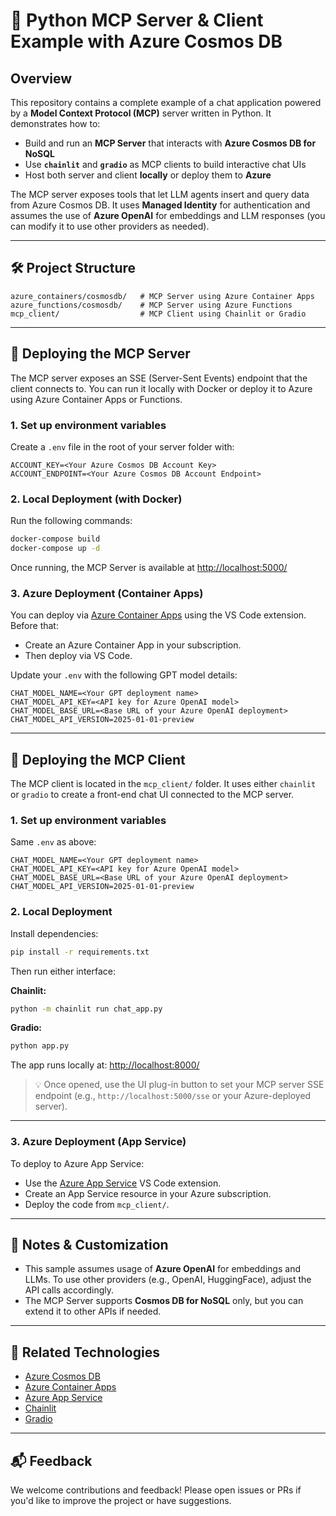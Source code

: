 # 🧠 Python MCP Server & Client Example with Azure Cosmos DB

## Overview

This repository contains a complete example of a chat application powered by a **Model Context Protocol (MCP)** server written in Python. It demonstrates how to:

- Build and run an **MCP Server** that interacts with **Azure Cosmos DB for NoSQL**
- Use **`chainlit`** and **`gradio`** as MCP clients to build interactive chat UIs
- Host both server and client **locally** or deploy them to **Azure**

The MCP server exposes tools that let LLM agents insert and query data from Azure Cosmos DB. It uses **Managed Identity** for authentication and assumes the use of **Azure OpenAI** for embeddings and LLM responses (you can modify it to use other providers as needed).

---

## 🛠️ Project Structure

```plaintext
azure_containers/cosmosdb/   # MCP Server using Azure Container Apps
azure_functions/cosmosdb/    # MCP Server using Azure Functions
mcp_client/                  # MCP Client using Chainlit or Gradio
```

---

## 🚀 Deploying the MCP Server

The MCP server exposes an SSE (Server-Sent Events) endpoint that the client connects to. You can run it locally with Docker or deploy it to Azure using Azure Container Apps or Functions.

### 1. Set up environment variables

Create a `.env` file in the root of your server folder with:

```env
ACCOUNT_KEY=<Your Azure Cosmos DB Account Key>
ACCOUNT_ENDPOINT=<Your Azure Cosmos DB Account Endpoint>
```

### 2. Local Deployment (with Docker)

Run the following commands:

```bash
docker-compose build
docker-compose up -d
```

Once running, the MCP Server is available at [http://localhost:5000/](http://localhost:5000/)

### 3. Azure Deployment (Container Apps)

You can deploy via [Azure Container Apps](https://marketplace.visualstudio.com/items/?itemName=ms-azuretools.vscode-azurecontainerapps) using the VS Code extension. Before that:

- Create an Azure Container App in your subscription.
- Then deploy via VS Code.

Update your `.env` with the following GPT model details:

```env
CHAT_MODEL_NAME=<Your GPT deployment name>
CHAT_MODEL_API_KEY=<API key for Azure OpenAI model>
CHAT_MODEL_BASE_URL=<Base URL of your Azure OpenAI deployment>
CHAT_MODEL_API_VERSION=2025-01-01-preview
```

---

## 💬 Deploying the MCP Client

The MCP client is located in the `mcp_client/` folder. It uses either `chainlit` or `gradio` to create a front-end chat UI connected to the MCP server.

### 1. Set up environment variables

Same `.env` as above:

```env
CHAT_MODEL_NAME=<Your GPT deployment name>
CHAT_MODEL_API_KEY=<API key for Azure OpenAI model>
CHAT_MODEL_BASE_URL=<Base URL of your Azure OpenAI deployment>
CHAT_MODEL_API_VERSION=2025-01-01-preview
```

### 2. Local Deployment

Install dependencies:

```bash
pip install -r requirements.txt
```

Then run either interface:

**Chainlit:**
```bash
python -m chainlit run chat_app.py
```

**Gradio:**
```bash
python app.py
```

The app runs locally at: [http://localhost:8000/](http://localhost:8000/)

> 💡 Once opened, use the UI plug-in button to set your MCP server SSE endpoint (e.g., `http://localhost:5000/sse` or your Azure-deployed server).

---

### 3. Azure Deployment (App Service)

To deploy to Azure App Service:

- Use the [Azure App Service](https://marketplace.visualstudio.com/items?itemName=ms-azuretools.vscode-azureappservice) VS Code extension.
- Create an App Service resource in your Azure subscription.
- Deploy the code from `mcp_client/`.

---

## 🔧 Notes & Customization

- This sample assumes usage of **Azure OpenAI** for embeddings and LLMs. To use other providers (e.g., OpenAI, HuggingFace), adjust the API calls accordingly.
- The MCP Server supports **Cosmos DB for NoSQL** only, but you can extend it to other APIs if needed.

---

## 📎 Related Technologies

- [Azure Cosmos DB](https://learn.microsoft.com/azure/cosmos-db/introduction)
- [Azure Container Apps](https://learn.microsoft.com/azure/container-apps/)
- [Azure App Service](https://learn.microsoft.com/azure/app-service/)
- [Chainlit](https://docs.chainlit.io)
- [Gradio](https://www.gradio.app/)

---

## 📬 Feedback

We welcome contributions and feedback! Please open issues or PRs if you'd like to improve the project or have suggestions.

